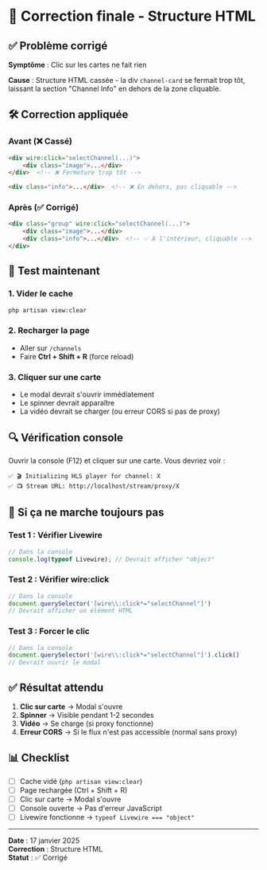 # 🔧 Correction finale - Structure HTML

## ✅ Problème corrigé

**Symptôme** : Clic sur les cartes ne fait rien

**Cause** : Structure HTML cassée - la div `channel-card` se fermait trop tôt, laissant la section "Channel Info" en dehors de la zone cliquable.

## 🛠️ Correction appliquée

### Avant (❌ Cassé)
```html
<div wire:click="selectChannel(...)">
    <div class="image">...</div>
</div>  <!-- ❌ Fermeture trop tôt -->

<div class="info">...</div>  <!-- ❌ En dehors, pas cliquable -->
```

### Après (✅ Corrigé)
```html
<div class="group" wire:click="selectChannel(...)">
    <div class="image">...</div>
    <div class="info">...</div>  <!-- ✅ À l'intérieur, cliquable -->
</div>
```

## 🧪 Test maintenant

### 1. Vider le cache
```bash
php artisan view:clear
```

### 2. Recharger la page
- Aller sur `/channels`
- Faire **Ctrl + Shift + R** (force reload)

### 3. Cliquer sur une carte
- Le modal devrait s'ouvrir immédiatement
- Le spinner devrait apparaître
- La vidéo devrait se charger (ou erreur CORS si pas de proxy)

## 🔍 Vérification console

Ouvrir la console (F12) et cliquer sur une carte. Vous devriez voir :

```
✅ 🎬 Initializing HLS player for channel: X
✅ 📺 Stream URL: http://localhost/stream/proxy/X
```

## 🐛 Si ça ne marche toujours pas

### Test 1 : Vérifier Livewire
```javascript
// Dans la console
console.log(typeof Livewire); // Devrait afficher "object"
```

### Test 2 : Vérifier wire:click
```javascript
// Dans la console
document.querySelector('[wire\\:click*="selectChannel"]')
// Devrait afficher un élément HTML
```

### Test 3 : Forcer le clic
```javascript
// Dans la console
document.querySelector('[wire\\:click*="selectChannel"]').click()
// Devrait ouvrir le modal
```

## ✅ Résultat attendu

1. **Clic sur carte** → Modal s'ouvre
2. **Spinner** → Visible pendant 1-2 secondes
3. **Vidéo** → Se charge (si proxy fonctionne)
4. **Erreur CORS** → Si le flux n'est pas accessible (normal sans proxy)

## 📊 Checklist

- [ ] Cache vidé (`php artisan view:clear`)
- [ ] Page rechargée (Ctrl + Shift + R)
- [ ] Clic sur carte → Modal s'ouvre
- [ ] Console ouverte → Pas d'erreur JavaScript
- [ ] Livewire fonctionne → `typeof Livewire === "object"`

---

**Date** : 17 janvier 2025  
**Correction** : Structure HTML  
**Statut** : ✅ Corrigé

